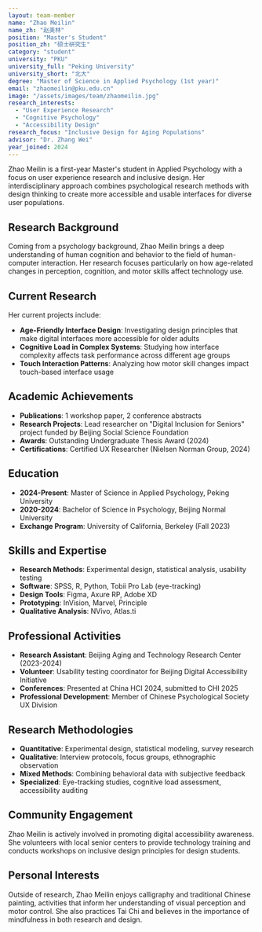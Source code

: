 ```yaml
---
layout: team-member
name: "Zhao Meilin"
name_zh: "赵美林"
position: "Master's Student"
position_zh: "硕士研究生"
category: "student"
university: "PKU"
university_full: "Peking University"
university_short: "北大"
degree: "Master of Science in Applied Psychology (1st year)"
email: "zhaomeilin@pku.edu.cn"
image: "/assets/images/team/zhaomeilin.jpg"
research_interests: 
  - "User Experience Research"
  - "Cognitive Psychology"
  - "Accessibility Design"
research_focus: "Inclusive Design for Aging Populations"
advisor: "Dr. Zhang Wei"
year_joined: 2024
---
```


Zhao Meilin is a first-year Master's student in Applied Psychology with a focus on user experience research and inclusive design. Her interdisciplinary approach combines psychological research methods with design thinking to create more accessible and usable interfaces for diverse user populations.

## Research Background

Coming from a psychology background, Zhao Meilin brings a deep understanding of human cognition and behavior to the field of human-computer interaction. Her research focuses particularly on how age-related changes in perception, cognition, and motor skills affect technology use.

## Current Research

Her current projects include:

- **Age-Friendly Interface Design**: Investigating design principles that make digital interfaces more accessible for older adults
- **Cognitive Load in Complex Systems**: Studying how interface complexity affects task performance across different age groups
- **Touch Interaction Patterns**: Analyzing how motor skill changes impact touch-based interface usage

## Academic Achievements

- **Publications**: 1 workshop paper, 2 conference abstracts
- **Research Projects**: Lead researcher on "Digital Inclusion for Seniors" project funded by Beijing Social Science Foundation
- **Awards**: Outstanding Undergraduate Thesis Award (2024)
- **Certifications**: Certified UX Researcher (Nielsen Norman Group, 2024)

## Education

- **2024-Present**: Master of Science in Applied Psychology, Peking University
- **2020-2024**: Bachelor of Science in Psychology, Beijing Normal University
- **Exchange Program**: University of California, Berkeley (Fall 2023)

## Skills and Expertise

- **Research Methods**: Experimental design, statistical analysis, usability testing
- **Software**: SPSS, R, Python, Tobii Pro Lab (eye-tracking)
- **Design Tools**: Figma, Axure RP, Adobe XD
- **Prototyping**: InVision, Marvel, Principle
- **Qualitative Analysis**: NVivo, Atlas.ti

## Professional Activities

- **Research Assistant**: Beijing Aging and Technology Research Center (2023-2024)
- **Volunteer**: Usability testing coordinator for Beijing Digital Accessibility Initiative
- **Conferences**: Presented at China HCI 2024, submitted to CHI 2025
- **Professional Development**: Member of Chinese Psychological Society UX Division

## Research Methodologies

- **Quantitative**: Experimental design, statistical modeling, survey research
- **Qualitative**: Interview protocols, focus groups, ethnographic observation
- **Mixed Methods**: Combining behavioral data with subjective feedback
- **Specialized**: Eye-tracking studies, cognitive load assessment, accessibility auditing

## Community Engagement

Zhao Meilin is actively involved in promoting digital accessibility awareness. She volunteers with local senior centers to provide technology training and conducts workshops on inclusive design principles for design students.

## Personal Interests

Outside of research, Zhao Meilin enjoys calligraphy and traditional Chinese painting, activities that inform her understanding of visual perception and motor control. She also practices Tai Chi and believes in the importance of mindfulness in both research and design.